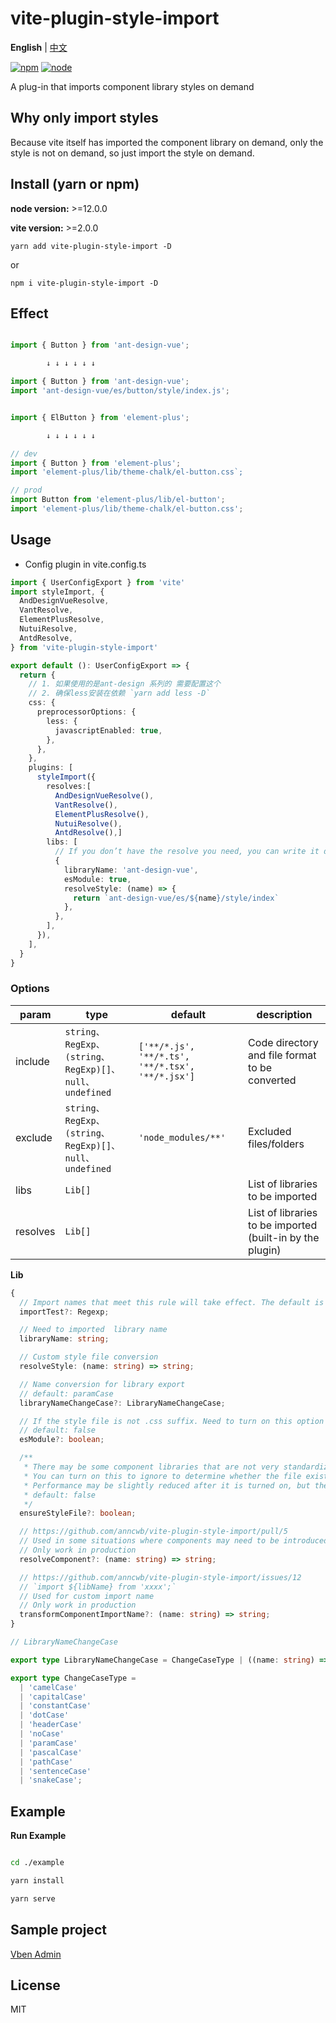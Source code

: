 # vite-plugin-style-import

**English** | [中文](./README.zh_CN.md)

[![npm][npm-img]][npm-url] [![node][node-img]][node-url]

A plug-in that imports component library styles on demand

## Why only import styles

Because vite itself has imported the component library on demand, only the style is not on demand, so just import the style on demand.

## Install (yarn or npm)

**node version:** >=12.0.0

**vite version:** >=2.0.0

```
yarn add vite-plugin-style-import -D
```

or

```
npm i vite-plugin-style-import -D
```

## Effect

```ts

import { Button } from 'ant-design-vue';

        ↓ ↓ ↓ ↓ ↓ ↓

import { Button } from 'ant-design-vue';
import 'ant-design-vue/es/button/style/index.js';

```

```ts

import { ElButton } from 'element-plus';

        ↓ ↓ ↓ ↓ ↓ ↓

// dev
import { Button } from 'element-plus';
import 'element-plus/lib/theme-chalk/el-button.css`;

// prod
import Button from 'element-plus/lib/el-button';
import 'element-plus/lib/theme-chalk/el-button.css';

```

## Usage

- Config plugin in vite.config.ts

```ts
import { UserConfigExport } from 'vite'
import styleImport, {
  AndDesignVueResolve,
  VantResolve,
  ElementPlusResolve,
  NutuiResolve,
  AntdResolve,
} from 'vite-plugin-style-import'

export default (): UserConfigExport => {
  return {
    // 1. 如果使用的是ant-design 系列的 需要配置这个
    // 2. 确保less安装在依赖 `yarn add less -D`
    css: {
      preprocessorOptions: {
        less: {
          javascriptEnabled: true,
        },
      },
    },
    plugins: [
      styleImport({
        resolves:[
          AndDesignVueResolve(),
          VantResolve(),
          ElementPlusResolve(),
          NutuiResolve(),
          AntdResolve(),]
        libs: [
          // If you don’t have the resolve you need, you can write it directly in the lib, or you can provide us with PR
          {
            libraryName: 'ant-design-vue',
            esModule: true,
            resolveStyle: (name) => {
              return `ant-design-vue/es/${name}/style/index`
            },
          },
        ],
      }),
    ],
  }
}
```

### Options

| param    | type                                                  | default                                          | description                                               |
| -------- | ----------------------------------------------------- | ------------------------------------------------ | --------------------------------------------------------- |
| include  | `string、RegExp、(string、RegExp)[]、null、undefined` | `['**/*.js', '**/*.ts', '**/*.tsx', '**/*.jsx']` | Code directory and file format to be converted            |
| exclude  | `string、RegExp、(string、RegExp)[]、null、undefined` | `'node_modules/**'`                              | Excluded files/folders                                    |
| libs     | `Lib[]`                                               |                                                  | List of libraries to be imported                          |
| resolves | `Lib[]`                                               |                                                  | List of libraries to be imported (built-in by the plugin) |

**Lib**

```ts
{
  // Import names that meet this rule will take effect. The default is null, which can be applied to resolveComponent and resolveStyle at the same time
  importTest?: Regexp;

  // Need to imported  library name
  libraryName: string;

  // Custom style file conversion
  resolveStyle: (name: string) => string;

  // Name conversion for library export
  // default: paramCase
  libraryNameChangeCase?: LibraryNameChangeCase;

  // If the style file is not .css suffix. Need to turn on this option
  // default: false
  esModule?: boolean;

  /**
   * There may be some component libraries that are not very standardized.
   * You can turn on this to ignore to determine whether the file exists. Prevent errors when importing non-existent css files.
   * Performance may be slightly reduced after it is turned on, but the impact is not significant
   * default: false
   */
  ensureStyleFile?: boolean;

  // https://github.com/anncwb/vite-plugin-style-import/pull/5
  // Used in some situations where components may need to be introduced on demand, not just to introduce styles.(Libraries that don't support Esm well)
  // Only work in production
  resolveComponent?: (name: string) => string;

  // https://github.com/anncwb/vite-plugin-style-import/issues/12
  // `import ${libName} from 'xxxx';`
  // Used for custom import name
  // Only work in production
  transformComponentImportName?: (name: string) => string;
}

// LibraryNameChangeCase

export type LibraryNameChangeCase = ChangeCaseType | ((name: string) => string);

export type ChangeCaseType =
  | 'camelCase'
  | 'capitalCase'
  | 'constantCase'
  | 'dotCase'
  | 'headerCase'
  | 'noCase'
  | 'paramCase'
  | 'pascalCase'
  | 'pathCase'
  | 'sentenceCase'
  | 'snakeCase';


```

## Example

**Run Example**

```bash

cd ./example

yarn install

yarn serve

```

## Sample project

[Vben Admin](https://github.com/anncwb/vue-vben-admin)

## License

MIT

[npm-img]: https://img.shields.io/npm/v/vite-plugin-style-import.svg
[npm-url]: https://npmjs.com/package/vite-plugin-style-import
[node-img]: https://img.shields.io/node/v/vite-plugin-style-import.svg
[node-url]: https://nodejs.org/en/about/releases/
